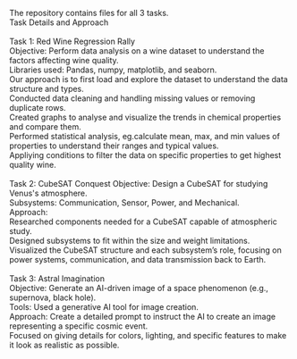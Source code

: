The repository contains files for all 3 tasks.
<br>
Task Details and Approach <br>
<br>
Task 1: Red Wine Regression Rally <br>
Objective: Perform data analysis on a wine dataset to understand the factors affecting wine quality. <br>
Libraries used: Pandas, numpy, matplotlib, and seaborn.<br>
Our approach is to first load and explore the dataset to understand the data structure and types.<br>
Conducted data cleaning and handling missing values or removing duplicate rows.<br>
Created graphs to analyse and visualize the trends in chemical properties and compare them. <br>
Performed statistical analysis, eg.calculate mean, max, and min values of properties to understand their ranges and typical values.<br>
Appliying conditions to filter the data on specific properties to get highest quality wine.<br>
<br>
Task 2: CubeSAT Conquest
Objective: Design a CubeSAT for studying Venus's atmosphere.<br>
Subsystems: Communication, Sensor, Power, and Mechanical.<br>
Approach:<br>
Researched components needed for a CubeSAT capable of atmospheric study.<br>
Designed subsystems to fit within the size and weight limitations.<br>
Visualized the CubeSAT structure and each subsystem’s role, focusing on power systems, communication, and data transmission back to Earth.<br>
<br>
Task 3: Astral Imagination <br>
Objective: Generate an AI-driven image of a space phenomenon (e.g., supernova, black hole).<br>
Tools: Used a generative AI tool for image creation.<br>
Approach:
Create a detailed prompt to instruct the AI to create an image representing a specific cosmic event.<br>
Focused on giving details for colors, lighting, and specific features to make it look as realistic as possible.
